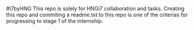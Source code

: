 #I7byHNG
This repo is solely for HNGi7 collaboration and tasks.
Creating this repo and commiting a readme.txt to this repo is one of the criterias for progressing to stage 1 of the internship.